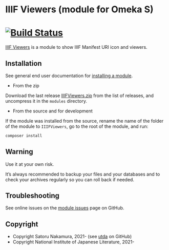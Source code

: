 IIIF Viewers (module for Omeka S)
========================

# [![Build Status](https://travis-ci.com/utda/Omeka-S-module-IiifViewers.svg?branch=master)](https://travis-ci.com/utda/Omeka-S-module-IiifViewers)

[IIIF Viewers] is a module to show IIIF Manifest URI icon and viewers.

Installation
------------

See general end user documentation for [installing a module].

* From the zip

Download the last release [IIIFViewers.zip] from the list of releases, and
uncompress it in the `modules` directory.

* From the source and for development

If the module was installed from the source, rename the name of the folder of
the module to `IIIFViewers`, go to the root of the module, and run:

```sh
composer install
```

Warning
-------

Use it at your own risk.

It’s always recommended to backup your files and your databases and to check
your archives regularly so you can roll back if needed.


Troubleshooting
---------------

See online issues on the [module issues] page on GitHub.


Copyright
---------

* Copyright Satoru Nakamura, 2021- (see [utda] on GitHub)
* Copyright National Institute of Japanese Literature, 2021-

[IIIF Viewers]: https://github.com/utda/Omeka-S-module-IIIFViewers
[Omeka S]: https://omeka.org/s
[installing a module]: http://dev.omeka.org/docs/s/user-manual/modules/#installing-modules
[IIIFViewers.zip]: https://github.com/utda/Omeka-S-module-IIIFViewers/releases
[module issues]: https://github.com/utda/Omeka-S-module-IIIFViewers/issues
[utda]: https://github.com/utda "Satoru Nakamura"
